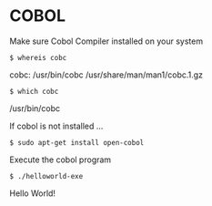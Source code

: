 # COBOL

Make sure Cobol Compiler installed on your system
```
$ whereis cobc
```
cobc: /usr/bin/cobc /usr/share/man/man1/cobc.1.gz
```
$ which cobc
```
/usr/bin/cobc

If cobol is not installed ...
```
$ sudo apt-get install open-cobol
```

Execute the cobol program
```
$ ./helloworld-exe
```
Hello World!

